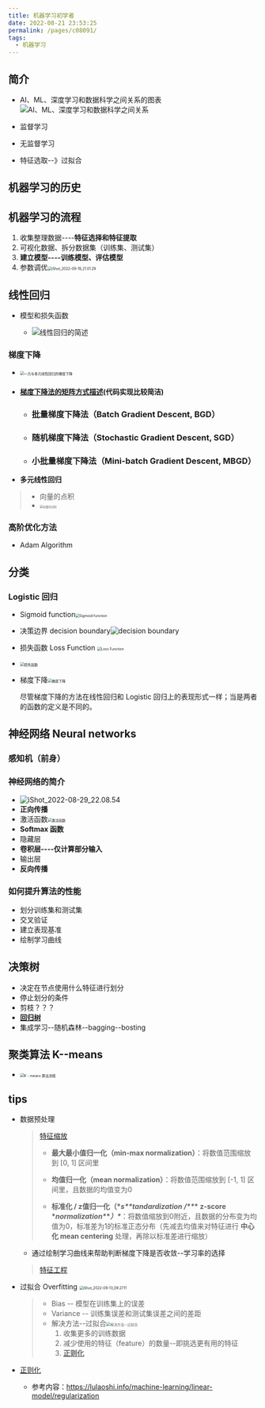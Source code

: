 ```yaml
---
title: 机器学习初学者
date: 2022-08-21 23:53:25
permalink: /pages/c08091/
tags: 
  - 机器学习
---
```

## 简介

- AI、ML、深度学习和数据科学之间关系的图表![AI、ML、深度学习和数据科学之间关系](https://cdn.jsdelivr.net/gh/crush598/image@main/%E4%BA%8C%E5%88%86/202208191645653.png)

- 监督学习
- 无监督学习
- 特征选取--》过拟合

## 机器学习的历史

## 机器学习的流程

1. 收集整理数据----**特征选择和特征提取**
2. 可视化数据、拆分数据集（训练集、测试集）
3. **建立模型----训练模型、评估模型**
4. 参数调优<img src="https://cdn.jsdelivr.net/gh/crush598/image@main/%E4%BA%8C%E5%88%86/202209192123267.png" alt="iShot_2022-09-19_21.01.29" style="zoom:50%;" />

## 线性回归

- 模型和损失函数

    - ![线性回归的简述](https://cdn.jsdelivr.net/gh/crush598/image@main/%E4%BA%8C%E5%88%86/202208211500278.png)

### 梯度下降

- <img src="https://cdn.jsdelivr.net/gh/crush598/image@main/%E4%BA%8C%E5%88%86/202208222056094.png" alt="一元与多元线性回归的梯度下降" style="zoom:50%;" />

- #### [梯度下降法的矩阵方式描述](https://wangcongying.com/2019/09/26/summaryOfGradientDescent/#toc-heading-43)(代码实现比较简洁)

    - ### 批量梯度下降法（Batch Gradient Descent, BGD）

    - ### 随机梯度下降法（Stochastic Gradient Descent, SGD）

    - ### 小批量梯度下降法（Mini-batch Gradient Descent, MBGD）

- **多元线性回归**


> - 向量的点积</u>
> - <img src="https://cdn.jsdelivr.net/gh/crush598/image@main/%E4%BA%8C%E5%88%86/202208231905636.png" alt="向量的点积" style="zoom:40%;" />
>

### 高阶优化方法

- Adam Algorithm

## 分类

### Logistic 回归

- Sigmoid function<img src="https://cdn.jsdelivr.net/gh/crush598/image@main/%E4%BA%8C%E5%88%86/202208252119737.png" alt="Sigmoid function" style="zoom:50%;" />

- 决策边界 decision boundary![decision boundary](https://cdn.jsdelivr.net/gh/crush598/image@main/%E4%BA%8C%E5%88%86/202208252337873.jpg)

- 损失函数 Loss Function <img src="https://cdn.jsdelivr.net/gh/crush598/image@main/%E4%BA%8C%E5%88%86/202208252334800.png" alt="Loss Function" style="zoom:50%;" />

- <img src="https://cdn.jsdelivr.net/gh/crush598/image@main/%E4%BA%8C%E5%88%86/202208252343175.jpg" alt="损失函数" style="zoom:50%;" />

- 梯度下降<img src="https://cdn.jsdelivr.net/gh/crush598/image@main/%E4%BA%8C%E5%88%86/202208281349036.png" alt="梯度下降" style="zoom:50%;" />

    尽管梯度下降的方法在线性回归和 Logistic 回归上的表现形式一样；当是两者的函数的定义是不同的。

## 神经网络 Neural networks

### 感知机（前身）

### 神经网络的简介

- ![iShot_2022-08-29_22.08.54](https://cdn.jsdelivr.net/gh/crush598/image@main/%E4%BA%8C%E5%88%86/202208292210256.png)
- **正向传播**
- 激活函数<img src="https://cdn.jsdelivr.net/gh/crush598/image@main/%E4%BA%8C%E5%88%86/202209130940988.png" alt="激活函数" style="zoom:50%;" />
- **Softmax 函数**
- 隐藏层
- **卷积层----仅计算部分输入**
- 输出层
- **反向传播**

### 如何提升算法的性能

- 划分训练集和测试集
- 交叉验证
- 建立表现基准
- 绘制学习曲线

## 决策树

- 决定在节点使用什么特征进行划分
- 停止划分的条件
- 剪枝？？？
- **<u>回归树</u>**
- 集成学习--随机森林--bagging--bosting

## 聚类算法  K--means

- <img src="https://cdn.jsdelivr.net/gh/crush598/image@main/%E4%BA%8C%E5%88%86/202209272040606.png" alt="K - means 算法流程 " style="zoom:50%;" />

## **tips**

- 数据预处理

    > [特征缩放](https://www.cnblogs.com/HuZihu/p/9761161.html)
    >
    > - **最大最小值归一化（min-max normalization）**：将数值范围缩放到 [0, 1] 区间里
    >
    > - **均值归一化（mean normalization）**：将数值范围缩放到 [-1, 1] 区间里，且数据的均值变为0
    > - **标准化 / z值归一化（\**s\*\*tandardization /\*\**\* z-score \**normalization\**\**）\****：将数值缩放到0附近，且数据的分布变为均值为0，标准差为1的标准正态分布（先减去均值来对特征进行 **中心化 mean centering** 处理，再除以标准差进行缩放）

    - 通过绘制学习曲线来帮助判断梯度下降是否收敛--学习率的选择

    > [特征工程](https://www.cnblogs.com/peizhe123/p/7412364.html)
    
- 过拟合 Overfitting <img src="https://cdn.jsdelivr.net/gh/crush598/image@main/%E4%BA%8C%E5%88%86/202209130927330.png" alt="iShot_2022-09-13_09.27.11" style="zoom:50%;" />

    > - Bias -- 模型在训练集上的误差
    > - Variance -- 训练集误差和测试集误差之间的差距
    > - 解决方法--过拟合<img src="https://cdn.jsdelivr.net/gh/crush598/image@main/%E4%BA%8C%E5%88%86/202208281416273.png" alt="解决方法--过拟合" style="zoom:50%;" />
    >     1. 收集更多的训练数据
    >     2. 减少使用的特征（feature）的数量--即挑选更有用的特征
    >     3. **<u>正则化</u>**

- [正则化](https://lavi-liu.blog.csdn.net/article/details/99984288)

    - 参考内容：https://lulaoshi.info/machine-learning/linear-model/regularization



























